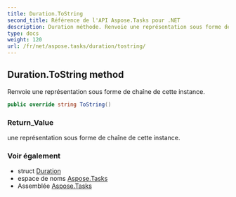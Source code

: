 ```yaml
---
title: Duration.ToString
second_title: Référence de l'API Aspose.Tasks pour .NET
description: Duration méthode. Renvoie une représentation sous forme de chaîne de cette instance.
type: docs
weight: 120
url: /fr/net/aspose.tasks/duration/tostring/
---
```

## Duration.ToString method

Renvoie une représentation sous forme de chaîne de cette instance.

```csharp
public override string ToString()
```

### Return_Value

une représentation sous forme de chaîne de cette instance.

### Voir également

* struct [Duration](../)
* espace de noms [Aspose.Tasks](../../duration/)
* Assemblée [Aspose.Tasks](../../../)


